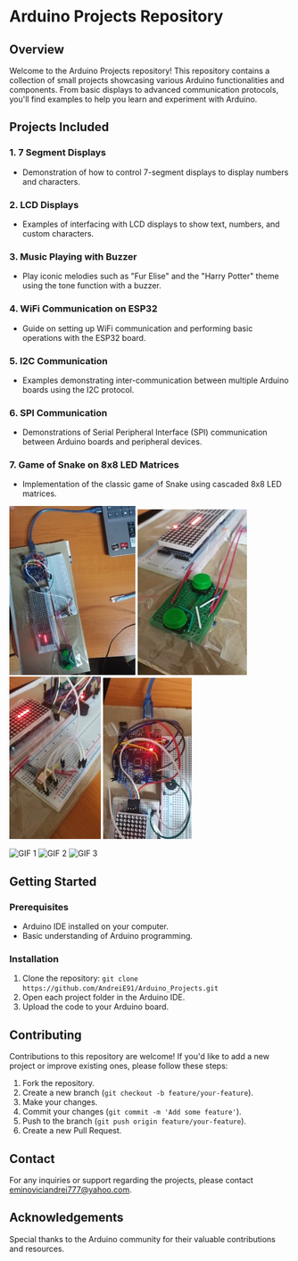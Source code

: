 # Arduino Projects Repository

## Overview

Welcome to the Arduino Projects repository! This repository contains a collection of small projects showcasing various Arduino functionalities and components. From basic displays to advanced communication protocols, you'll find examples to help you learn and experiment with Arduino.

## Projects Included

### 1. 7 Segment Displays
- Demonstration of how to control 7-segment displays to display numbers and characters.

### 2. LCD Displays
- Examples of interfacing with LCD displays to show text, numbers, and custom characters.

### 3. Music Playing with Buzzer
- Play iconic melodies such as "Fur Elise" and the "Harry Potter" theme using the tone function with a buzzer.

### 4. WiFi Communication on ESP32
- Guide on setting up WiFi communication and performing basic operations with the ESP32 board.

### 5. I2C Communication
- Examples demonstrating inter-communication between multiple Arduino boards using the I2C protocol.

### 6. SPI Communication
- Demonstrations of Serial Peripheral Interface (SPI) communication between Arduino boards and peripheral devices.

### 7. Game of Snake on 8x8 LED Matrices
- Implementation of the classic game of Snake using cascaded 8x8 LED matrices.

![Snake Game](images/snake1.jpg)
![Snake Game](images/snake2.jpg)
![Snake Game](images/snake3.jpg)
![Snake Game](images/snake4.jpg)

![GIF 1](images/Bump_reset.gif)
![GIF 2](images/Directions_buttons.gif)
![GIF 3](images/Speed_control.gif)

## Getting Started

### Prerequisites
- Arduino IDE installed on your computer.
- Basic understanding of Arduino programming.

### Installation
1. Clone the repository: `git clone https://github.com/AndreiE91/Arduino_Projects.git`
2. Open each project folder in the Arduino IDE.
3. Upload the code to your Arduino board.

## Contributing

Contributions to this repository are welcome! If you'd like to add a new project or improve existing ones, please follow these steps:
1. Fork the repository.
2. Create a new branch (`git checkout -b feature/your-feature`).
3. Make your changes.
4. Commit your changes (`git commit -m 'Add some feature'`).
5. Push to the branch (`git push origin feature/your-feature`).
6. Create a new Pull Request.

## Contact

For any inquiries or support regarding the projects, please contact eminoviciandrei777@yahoo.com.

## Acknowledgements

Special thanks to the Arduino community for their valuable contributions and resources.


